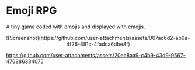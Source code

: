 # Emoji RPG

A tiny game coded with emojis and displayed with emojis.

<div align="center">
![Screenshot](https://github.com/user-attachments/assets/007ac6d2-ab0a-4f26-881c-4fadca6dbe8f)
</div>

https://github.com/user-attachments/assets/20ea8aa9-c4b9-43d9-9567-476886334075
